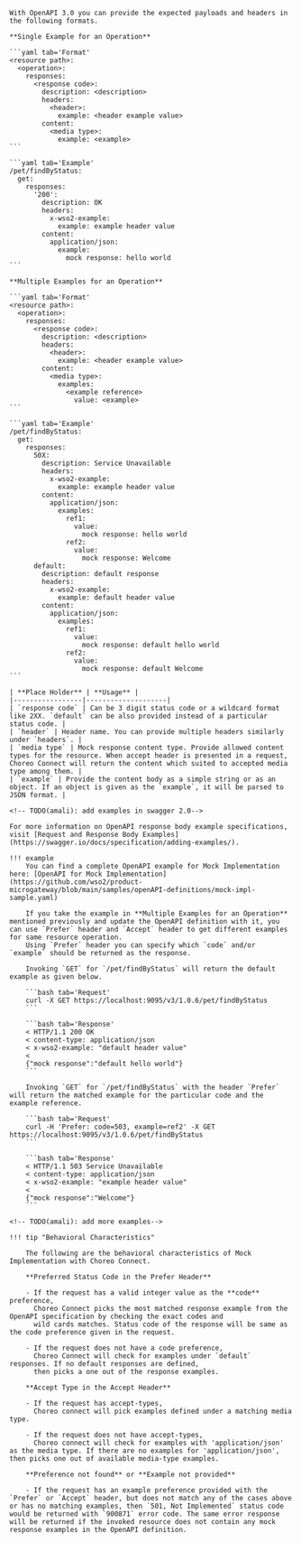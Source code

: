    With OpenAPI 3.0 you can provide the expected payloads and headers in the following formats. 

    **Single Example for an Operation**

    ```yaml tab='Format'
    <resource path>:
      <operation>:
        responses:
          <response code>:
            description: <description>
            headers:
              <header>:
                example: <header example value>
            content:
              <media type>:
                example: <example>
    ```

    ```yaml tab='Example'
    /pet/findByStatus:
      get:
        responses:
          '200':
            description: OK
            headers:
              x-wso2-example:
                example: example header value
            content:
              application/json:
                example:
                  mock response: hello world
    ```

    **Multiple Examples for an Operation**

    ```yaml tab='Format'
    <resource path>:
      <operation>:
        responses:
          <response code>:
            description: <description>
            headers:
              <header>:
                example: <header example value>
            content:
              <media type>:
                examples: 
                  <example reference>
                    value: <example>
    ```

    ```yaml tab='Example'
    /pet/findByStatus:
      get:
        responses:
          50X:
            description: Service Unavailable
            headers:
              x-wso2-example:
                example: example header value
            content:
              application/json:
                examples:
                  ref1:
                    value:
                      mock response: hello world
                  ref2:
                    value:
                      mock response: Welcome
          default:
            description: default response
            headers:
              x-wso2-example:
                example: default header value
            content:
              application/json:
                examples:
                  ref1:
                    value:
                      mock response: default hello world
                  ref2:
                    value:
                      mock response: default Welcome
    ```

    | **Place Holder** | **Usage** |
    |-----------------|--------------------|
    | `response code` | Can be 3 digit status code or a wildcard format like 2XX. `default` can be also provided instead of a particular status code. |   
    | `header` | Header name. You can provide multiple headers similarly under `headers`. |   
    | `media type` | Mock response content type. Provide allowed content types for the resource. When accept header is presented in a request, Choreo Connect will return the content which suited to accepted media type among them. |   
    | `example` | Provide the content body as a simple string or as an object. If an object is given as the `example`, it will be parsed to JSON format. |   

    <!-- TODO(amali): add examples in swagger 2.0-->

    For more information on OpenAPI response body example specifications, visit [Request and Response Body Examples](https://swagger.io/docs/specification/adding-examples/).

    !!! example
        You can find a complete OpenAPI example for Mock Implementation here: [OpenAPI for Mock Implementation](https://github.com/wso2/product-microgateway/blob/main/samples/openAPI-definitions/mock-impl-sample.yaml)

        If you take the example in **Multiple Examples for an Operation** mentioned previously and update the OpenAPI definition with it, you can use `Prefer` header and `Accept` header to get different examples for same resource operation.
        Using `Prefer` header you can specify which `code` and/or `example` should be returned as the response.

        Invoking `GET` for `/pet/findByStatus` will return the default example as given below.

        ```bash tab='Request'
        curl -X GET https://localhost:9095/v3/1.0.6/pet/findByStatus
        ```

        ```bash tab='Response'
        < HTTP/1.1 200 OK
        < content-type: application/json
        < x-wso2-example: "default header value"
        < 
        {"mock response":"default hello world"}
        ```

        Invoking `GET` for `/pet/findByStatus` with the header `Prefer` will return the matched example for the particular code and the example reference.

        ```bash tab='Request'
        curl -H 'Prefer: code=503, example=ref2' -X GET https://localhost:9095/v3/1.0.6/pet/findByStatus
        ```

        ```bash tab='Response'
        < HTTP/1.1 503 Service Unavailable
        < content-type: application/json
        < x-wso2-example: "example header value"
        < 
        {"mock response":"Welcome"}
        ```

    <!-- TODO(amali): add more examples-->

    !!! tip "Behavioral Characteristics"

        The following are the behavioral characteristics of Mock Implementation with Choreo Connect.

        **Preferred Status Code in the Prefer Header**   

        - If the request has a valid integer value as the **code** preference, 
          Choreo Connect picks the most matched response example from the OpenAPI specification by checking the exact codes and
          wild cards matches. Status code of the response will be same as the code preference given in the request. 
          
        - If the request does not have a code preference,
          Choreo Connect will check for examples under `default` responses. If no default responses are defined, 
          then picks a one out of the response examples. 
          
        **Accept Type in the Accept Header** 
          
        - If the request has accept-types,
          Choreo connect will pick examples defined under a matching media type. 
          
        - If the request does not have accept-types, 
          Choreo connect will check for examples with 'application/json' as the media type. If there are no examples for 'application/json', then picks one out of available media-type examples.

        **Preference not found** or **Example not provided**
            
        - If the request has an example preference provided with the `Prefer` or `Accept` header, but does not match any of the cases above or has no matching examples, then `501, Not Implemented` status code would be returned with `900871` error code. The same error response will be returned if the invoked resource does not contain any mock response examples in the OpenAPI definition.

